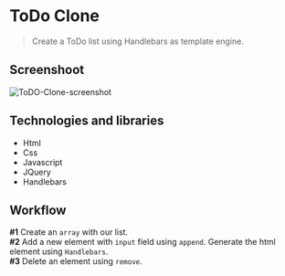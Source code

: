 # ToDo Clone
> Create a ToDo list using Handlebars as template engine.

## Screenshoot
![ToDO-Clone-screenshot](https://i.imgur.com/jqoo1Js.jpg)

## Technologies and libraries
* Html
* Css
* Javascript
* JQuery
* Handlebars

## Workflow
**#1** Create an `array` with our list.  
**#2** Add a new element with `input` field using `append`. Generate the html element using `Handlebars`.  
**#3** Delete an element using `remove`.  
